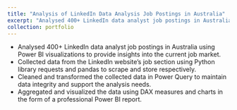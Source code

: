 ```yaml
---
title: "Analysis of LinkedIn Data Analysis Job Postings in Australia"
excerpt: "Analysed 400+ LinkedIn data analyst job postings in Australia using Power BI visualizations to provide insights into the current job market.<br/><div style='text-align: center;'><img src='/images/LinkedIn-image-tile.png' width='800' height='480'>"</div>
collection: portfolio
---
```


- Analysed 400+ LinkedIn data analyst job postings in Australia using Power BI visualizations to provide insights into the current job market.
- Collected data from the LinkedIn website’s job section using Python library requests and pandas to scrape and store respectively.
- Cleaned and transformed the collected data in Power Query to maintain data integrity and support the analysis needs.
- Aggregated and visualized the data using DAX measures and charts in the form of a professional Power BI report.
